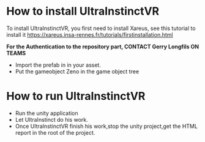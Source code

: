 # How to install UltraInstinctVR
To install UltraInstinctVR, you first need to install Xareus, see this tutorial to install it https://xareus.insa-rennes.fr/tutorials/firstinstallation.html

<strong>For the Authentication to the repository part, CONTACT Gerry Longfils ON TEAMS</strong>


- Import the prefab in in your asset.
- Put the gameobject Zeno in the game object tree


# How to run UltraInstinctVR 
 - Run the unity application
 - Let UltraInstinct do his work.
 - Once UltraInstinctVR finish his work,stop the unity project,get the HTML report in the root of the project.



 